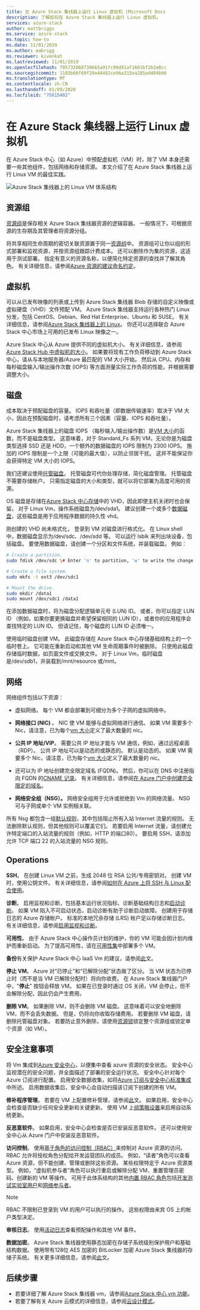 ```yaml
---
title: 在 Azure Stack 集线器上运行 Linux 虚拟机 |Microsoft Docs
description: 了解如何在 Azure Stack 集线器上运行 Linux 虚拟机。
services: azure-stack
author: mattbriggs
ms.service: azure-stack
ms.topic: how-to
ms.date: 11/01/2019
ms.author: mabrigg
ms.reviewer: kivenkat
ms.lastreviewed: 11/01/2019
ms.openlocfilehash: f95732868730665a91fc90d91af1601bf2b2e8cc
ms.sourcegitcommit: 1185b66f69f28e44481ce96a315ea285ed404b66
ms.translationtype: MT
ms.contentlocale: zh-CN
ms.lasthandoff: 01/09/2020
ms.locfileid: "75815402"
---
```

# <a name="run-a-linux-virtual-machine-on-azure-stack-hub"></a>在 Azure Stack 集线器上运行 Linux 虚拟机

在 Azure Stack 中心（如 Azure）中预配虚拟机（VM）时，除了 VM 本身还需要一些其他组件，包括网络和存储资源。 本文介绍了在 Azure Stack 集线器上运行 Linux VM 的最佳实践。

![Azure Stack 集线器上的 Linux VM 体系结构](./media/iaas-architecture-vm-linux/image1.png)

## <a name="resource-group"></a>资源组

[资源组](https://docs.microsoft.com/azure/azure-resource-manager/resource-group-overview)是保存相关 Azure Stack 集线器资源的逻辑容器。 一般情况下，可根据资源的生存期及其管理者将资源分组。

将共享相同生命周期的密切关联资源置于同一[资源组](https://docs.microsoft.com/azure/azure-resource-manager/resource-group-overview)中。 资源组可让你以组的形式部署和监视资源，并按资源组跟踪计费成本。 还可以删除作为集的资源，这适用于测试部署。 指定有意义的资源名称，以便简化特定资源的查找并了解其角色。 有关详细信息，请参阅[Azure 资源的建议命名约定](https://docs.microsoft.com/azure/architecture/best-practices/naming-conventions)。

## <a name="virtual-machine"></a>虚拟机

可以从已发布映像的列表或上传到 Azure Stack 集线器 Blob 存储的自定义映像或虚拟硬盘（VHD）文件预配 VM。 Azure Stack 集线器支持运行各种热门 Linux 分发，包括 CentOS、Debian、Red Hat Enterprise、Ubuntu 和 SUSE。 有关详细信息，请参阅[Azure Stack 集线器上的 Linux](https://docs.microsoft.com/azure-stack/operator/azure-stack-linux)。 你还可以选择联合 Azure Stack 中心市场上可用的已发布 Linux 映像之一。

Azure Stack 中心从 Azure 提供不同的虚拟机大小。 有关详细信息，请参阅[Azure Stack Hub 中虚拟机的大小](https://docs.microsoft.com/azure-stack/user/azure-stack-vm-sizes)。 如果要将现有工作负荷移动到 Azure Stack 中心，请从与本地服务器/Azure 最匹配的 VM 大小开始。 然后从 CPU、内存和每秒磁盘输入/输出操作次数 (IOPS) 等方面测量实际工作负荷的性能，并根据需要调整大小。

## <a name="disks"></a>磁盘

成本取决于预配磁盘的容量。 IOPS 和吞吐量（即数据传输速率）取决于 VM 大小，因此在预配磁盘时，请考虑所有三个因素（容量、IOPS 和吞吐量）。

Azure Stack 集线器上的磁盘 IOPS （每秒输入/输出操作数）是[VM 大小](https://docs.microsoft.com/azure-stack/user/azure-stack-vm-sizes)的函数，而不是磁盘类型。 这意味着，对于 Standard_Fs 系列 VM，无论你是为磁盘类型选择 SSD 还是 HDD，一个额外的数据磁盘的 IOPS 限制为 2300 IOPS。 施加的 IOPS 限制是一个上限（可能的最大值），以防止邻居干扰。 这并不能保证你会获得特定 VM 大小的 IOPS。

我们还建议使用[托管磁盘](https://docs.microsoft.com/azure-stack/user/azure-stack-managed-disk-considerations)。 托管磁盘可代你处理存储，简化磁盘管理。 托管磁盘不需要存储帐户。 只需指定磁盘的大小和类型，就可以将它部署为高度可用的资源。

OS 磁盘是存储在[Azure Stack 中心存储](https://docs.microsoft.com/azure-stack/user/azure-stack-storage-overview)中的 VHD，因此即使主机关闭时也会保留。 对于 Linux Vm，操作系统磁盘为/dev/sda1。 建议创建一个或多个[数据磁盘](https://docs.microsoft.com/azure-stack/user/azure-stack-manage-vm-disks)，这些磁盘是用于应用程序数据的持久性 vhd。

刚创建的 VHD 尚未格式化， 登录到 VM 对磁盘进行格式化。 在 Linux shell 中，数据磁盘显示为/dev/sdc、/dev/sdd 等。 可以运行 lsblk 来列出块设备，包括磁盘。 要使用数据磁盘，请创建一个分区和文件系统，并装载磁盘。 例如：

```bash
# Create a partition.
sudo fdisk /dev/sdc \# Enter 'n' to partition, 'w' to write the change.

# Create a file system.
sudo mkfs -t ext3 /dev/sdc1

# Mount the drive.
sudo mkdir /data1
sudo mount /dev/sdc1 /data1
```

在添加数据磁盘时，将为磁盘分配逻辑单元号 (LUN) ID。 或者，你可以指定 LUN ID （例如，如果你要更换磁盘并希望保留相同的 LUN ID），或者你的应用程序会查找特定的 LUN ID。 但请记住，每个磁盘的 LUN ID 必须唯一。

使用临时磁盘创建 VM。 此磁盘存储在 Azure Stack 中心存储基础结构上的一个临时卷上。 它可能在重新启动和其他 VM 生命周期事件时被删除。 只使用此磁盘存储临时数据，如页面文件或交换文件。 对于 Linux Vm，临时磁盘是/dev/sdb1，并装载到/mnt/resource 或/mnt。

## <a name="network"></a>网络

网络组件包括以下资源：

-   虚拟网络。 每个 VM 都会部署到可细分为多个子网的虚拟网络中。

-   **网络接口 (NIC)** 。 NIC 使 VM 能够与虚拟网络进行通信。 如果 VM 需要多个 Nic，请注意，已为每个[vm 大小](https://docs.microsoft.com/azure-stack/user/azure-stack-vm-sizes)定义了最大数量的 nic。

-   **公共 IP 地址/VIP**。 需要公共 IP 地址才能与 VM 通信，例如，通过远程桌面（RDP）。 公共 IP 地址可以是动态的或静态的。 默认是动态的。 如果 VM 需要多个 Nic，请注意，已为每个[vm 大小](https://docs.microsoft.com/azure-stack/user/azure-stack-vm-sizes)定义了最大数量的 nic。

-   还可以为 IP 地址创建完全限定域名 (FQDN)。 然后，你可以在 DNS 中注册指向 FQDN 的[CNAME 记录](https://en.wikipedia.org/wiki/CNAME_record)。 有关详细信息，请参阅[在 Azure 门户中创建完全限定的域名](https://docs.microsoft.com/azure/virtual-machines/virtual-machines-linux-portal-create-fqdn)。

-   **网络安全组（NSG）。** 网络安全组用于允许或拒绝到 Vm 的网络流量。 NSG 可与子网或单个 VM 实例相关联。

所有 Nsg 都包含一组[默认规则](https://docs.microsoft.com/azure/virtual-network/security-overview#default-security-rules)，其中包括阻止所有入站 Internet 流量的规则。 无法删除默认规则，但其他规则可以覆盖它们。 若要启用 Internet 流量，请创建允许特定端口的入站流量的规则（例如，HTTP 的端口80）。 要启用 SSH，请添加允许 TCP 端口 22 的入站流量的 NSG 规则。

## <a name="operations"></a>Operations

**SSH**。 在创建 Linux VM 之前，生成 2048 位 RSA 公共/专用密钥对。 创建 VM 时，使用公钥文件。 有关详细信息，请参阅[如何在 Azure 上将 SSH 与 Linux 配合使用](https://docs.microsoft.com/azure/virtual-machines/virtual-machines-linux-mac-create-ssh-keys)。

**诊断**。 启用监视和诊断，包括基本运行状况指标、诊断基础结构日志和[启动诊断](https://azure.microsoft.com/blog/boot-diagnostics-for-virtual-machines-v2/)。 如果 VM 陷入不可启动状态，启动诊断有助于诊断启动故障。 创建用于存储日志的 Azure 存储帐户。 标准的本地冗余存储 (LRS) 帐户足以存储诊断日志。 有关详细信息，请参阅[启用监视和诊断](https://docs.microsoft.com/azure-stack/user/azure-stack-metrics-azure-data)。

**可用性**。 由于 Azure Stack 中心操作员计划的维护，你的 VM 可能会因计划内维护而重新启动。 为了提高可用性，请在[可用性集](https://docs.microsoft.com/azure-stack/operator/app-service-deploy-ha)中部署多个 VM。

**备份**有关保护 Azure Stack 中心 IaaS Vm 的建议，请参阅[此](https://docs.microsoft.com/azure-stack/user/azure-stack-manage-vm-protect)文。

**停止 VM**。 Azure 对“已停止”和“已解除分配”状态做了区分。 当 VM 状态为已停止时（而不是当 VM 已解除分配时）将向你收费。 在 Azure Stack 集线器门户中，"**停止**" 按钮会释放 VM。 如果在已登录时通过 OS 关闭，VM 会停止，但不会解除分配，因此仍会产生费用。

**删除 VM**。 如果删除 VM，则不会删除 VM 磁盘。 这意味着可以安全地删除 VM，而不会丢失数据。 但是，仍将向你收取存储费用。 若要删除 VM 磁盘，请删除托管磁盘对象。 若要防止意外删除，请使用[资源锁](https://docs.microsoft.com/azure/resource-group-lock-resources)锁定整个资源组或锁定单个资源（如 VM）。

## <a name="security-considerations"></a>安全注意事项

将 Vm 集成到[Azure 安全中心](https://docs.microsoft.com/azure/security-center/quick-onboard-azure-stack)，以便集中查看 azure 资源的安全状态。 安全中心监视潜在的安全问题，并全面描述了部署的安全运行状况。 安全中心针对每个 Azure 订阅进行配置。 启用安全数据收集，如将[Azure 订阅与安全中心标准集成](https://docs.microsoft.com/azure/security-center/security-center-get-started)中所述。 启用数据收集后，安全中心会自动扫描该订阅下创建的所有 VM。

**修补程序管理**。 若要在 VM 上配置修补管理，请参阅[此](https://docs.microsoft.com/azure-stack/user/vm-update-management)文。 如果启用，安全中心会检查是否缺少任何安全更新和关键更新。 使用 VM 上[组策略设置](https://docs.microsoft.com/windows-server/administration/windows-server-update-services/deploy/4-configure-group-policy-settings-for-automatic-updates)来启用自动系统更新。

**反恶意软件**。 如果启用，安全中心会检查是否已安装反恶意软件。 还可以使用安全中心从 Azure 门户中安装反恶意软件。

**访问控制**。 使用[基于角色的访问控制（RBAC）](https://docs.microsoft.com/azure/active-directory/role-based-access-control-what-is)来控制对 Azure 资源的访问。 RBAC 允许将授权角色分配给开发运营团队的成员。 例如，“读者”角色可以查看 Azure 资源，但不能创建、管理或删除这些资源。 某些权限特定于 Azure 资源类型。 例如，“虚拟机参与者”角色可以执行重启或解除分配 VM、重置管理员密码、创建新的 VM 等操作。 可用于此体系结构的其他[内置 RBAC 角色](https://docs.microsoft.com/azure/active-directory/role-based-access-built-in-roles)包括[开发测试实验室用户](https://docs.microsoft.com/azure/active-directory/role-based-access-built-in-roles#devtest-labs-user)和[网络参与者](https://docs.microsoft.com/azure/active-directory/role-based-access-built-in-roles#network-contributor)。

> [!Note]  
> RBAC 不限制已登录到 VM 的用户可以执行的操作。 这些权限由来宾 OS 上的帐户类型决定。

**审核日志**。 使用[活动日志](https://docs.microsoft.com/azure-stack/user/azure-stack-metrics-azure-data?#activity-log)查看预配操作和其他 VM 事件。

**数据加密**。 Azure Stack 集线器使用静态加密在存储子系统级别保护用户和基础结构数据。 使用带有128位 AES 加密的 BitLocker 加密 Azure Stack 集线器的存储子系统。 有关更多详细信息，请参阅[此](https://docs.microsoft.com/azure-stack/operator/azure-stack-security-bitlocker)文。

## <a name="next-steps"></a>后续步骤

- 若要详细了解 Azure Stack 集线器 vm，请参阅[Azure Stack 中心 vm 功能](azure-stack-vm-considerations.md)。  
- 若要了解有关 Azure 云模式的详细信息，请参阅[云设计模式](https://docs.microsoft.com/azure/architecture/patterns)。
